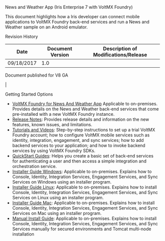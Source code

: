 ﻿ 

News and Weather App (Iris Enterprise 7 with VoltMX Foundry)

This document highlights how a Iris developer can connect mobile applications to VoltMX Foundry back-end services and run a News and Weather sample on an Android emulator.

Revision History

  
| **Date** | **Document Version** | **Description of Modifications/Release** |
| --- | --- | --- |
| 09/18/2017 | 1.0 | 
Document published for V8 GA

 |

Getting Started Options

*   [VoltMX Foundry for News And Weather App](http://opensource.voltmxtechsw.com/volt-mx-docs/voltmxlibrary/voltmxfoundry/KF_Services_News_and_Weather/Default.html) Applicable to on-premises. Provides details on the News and Weather back-end services that come pre-installed with a new VoltMX Foundry instance.
*   [Release Notes](http://opensource.voltmxtechsw.com/volt-mx-docs/voltmxlibrary/voltmxfoundry/voltmx_foundry_release_notes/Default.html): Provides release details and information on the new features, known issues, and limitations.
*   [Tutorials and Videos](http://opensource.voltmxtechsw.com/volt-mx-docs/voltmxlibrary/voltmxfoundry/mf_video_tutorials/Default.html): Step-by-step instructions to set up a trial VoltMX Foundry account; how to configure VoltMX mobile services such as identity, integration, engagement, and sync services; how to add backend services to your application; and how to invoke backend services by using VoltMX Foundry SDKs.
*   [QuickStart Guides](http://opensource.voltmxtechsw.com/volt-mx-docs/voltmxlibrary/voltmxfoundry/voltmx_foundry_quickstart_guide/Default.html): Helps you create a basic set of back-end services for authenticating a user and then access a simple integration and orchestration service.
*   [Installer Guide Windows](http://opensource.voltmxtechsw.com/volt-mx-docs/voltmxlibrary/voltmxfoundry/voltmx_foundry_windows_install_guide/Default.html): Applicable to on-premises. Explains how to Console, Identity, Integration Services, Engagement Services, and Sync Services on Windows using an installer program.
*   [Installer Guide Linux](http://opensource.voltmxtechsw.com/volt-mx-docs/voltmxlibrary/voltmxfoundry/voltmx_foundry_linux_install_guide/Default.html): Applicable to on-premises. Explains how to install Console, Identity, Integration Services, Engagement Services, and Sync Services on Linux using an installer program.
*   [Installer Guide Mac](http://opensource.voltmxtechsw.com/volt-mx-docs/voltmxlibrary/voltmxfoundry/voltmx_foundry_mac_install_guide/Default.html): Applicable to on-premises. Explains how to install Console, Identity, Integration Services, Engagement Services, and Sync Services on Mac using an installer program.
*   [Manual Install Guide](http://opensource.voltmxtechsw.com/volt-mx-docs/voltmxlibrary/voltmxfoundry/voltmx_foundry_manual_install_guide/Default.html): Applicable to on-premises. Explains how to install Console, Identity, Integration Services, Engagement Services, and Sync Services manually for secured environments and Tomcat multi-node installation
